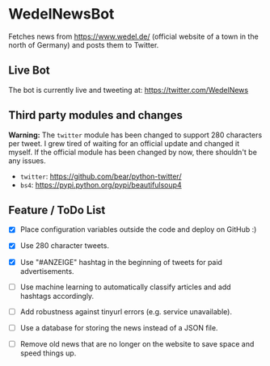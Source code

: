 # WedelNewsBot
Fetches news from https://www.wedel.de/ (official website of a town in the north of Germany) and posts them to Twitter.

## Live Bot

The bot is currently live and tweeting at: https://twitter.com/WedelNews

## Third party modules and changes

**Warning:** The `twitter` module has been changed to support 280 characters per tweet. I grew tired of waiting for an official update and changed it myself. If the official module has been changed by now, there shouldn't be any issues.

* `twitter`: https://github.com/bear/python-twitter/
* `bs4`: https://pypi.python.org/pypi/beautifulsoup4

## Feature / ToDo List

- [x] Place configuration variables outside the code and deploy on GitHub :)
- [x] Use 280 character tweets.
- [x] Use "#ANZEIGE" hashtag in the beginning of tweets for paid advertisements.
- [ ] Use machine learning to automatically classify articles and add hashtags accordingly.
- [ ] Add robustness against tinyurl errors (e.g. service unavailable).
- [ ] Use a database for storing the news instead of a JSON file.
- [ ] Remove old news that are no longer on the website to save space and speed things up.

